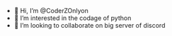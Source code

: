 - 👋 Hi, I’m @CoderZOnlyon
- 👀 I’m interested in the codage of python
- 💞️ I’m looking to collaborate on big server of discord

<!---
CoderZOnlyon/CoderZOnlyon is a ✨ special ✨ repository because its `README.md` (this file) appears on your GitHub profile.
You can click the Preview link to take a look at your changes.
--->
